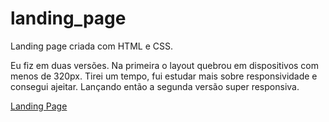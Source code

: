 # landing_page
 Landing page criada com HTML e CSS.

  Eu fiz em duas versões. Na primeira o layout quebrou em dispositivos com menos de 320px. Tirei um tempo, fui estudar mais sobre responsividade e consegui ajeitar. Lançando então a segunda versão super responsiva.

<a href="https://apoloislaio.github.io/landing_page/">Landing Page</a>